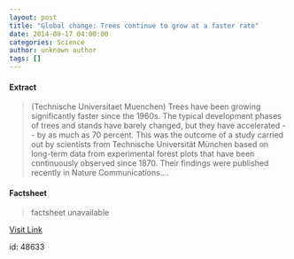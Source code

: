 ```yaml
---
layout: post
title: "Global change: Trees continue to grow at a faster rate"
date: 2014-09-17 04:00:00
categories: Science
author: unknown author
tags: []
---
```



#### Extract
>(Technische Universitaet Muenchen) Trees have been growing significantly faster since the 1960s. The typical development phases of trees and stands have barely changed, but they have accelerated -- by as much as 70 percent. This was the outcome of a study carried out by scientists from Technische Universität München based on long-term data from experimental forest plots that have been continuously observed since 1870. Their findings were published recently in Nature Communications....

#### Factsheet
>factsheet unavailable

[Visit Link](http://www.eurekalert.org/pub_releases/2014-09/tum-gct091714.php)

id:   48633


